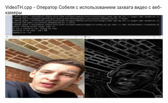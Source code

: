 VideoTH.cpp - Оператор Собеля с использованием захвата видео с веб-камеры
![image](https://github.com/vlayerrt/educational-practice/blob/main/opencv/UjyQDR159B8.jpg)
